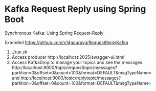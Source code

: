 # Kafka Request Reply using Spring Boot

Synchronous Kafka: Using Spring Request-Reply

Extended https://github.com/x14gauravg/RequestReplyKafka

1. ./run.sh
2. Access producer http://localhost:2035/swagger-ui.html
3. Access KafkaDrop to manage your topics and see the messages http://localhost:9000/topic/requesttopic/messages?partition=0&offset=0&count=100&format=DEFAULT&msgTypeName= and http://localhost:9000/topic/replytopic/messages?partition=0&offset=0&count=100&format=DEFAULT&msgTypeName=
